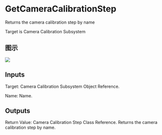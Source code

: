 # GetCameraCalibrationStep

Returns the camera calibration step by name

Target is Camera Calibration Subsystem

## 图示

![]($-20221218-19401453.png)

## Inputs

Target: Camera Calibration Subsystem Object Reference.

Name: Name.  

## Outputs

Return Value: Camera Calibration Step Class Reference. Returns the camera calibration step by name.

